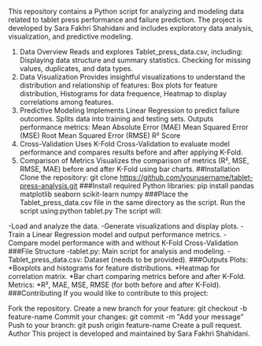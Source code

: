 This repository contains a Python script for analyzing and modeling data related to tablet press performance and failure prediction. The project is developed by Sara Fakhri Shahidani and includes exploratory data analysis, visualization, and predictive modeling.
1. Data Overview
Reads and explores Tablet_press_data.csv, including:
Displaying data structure and summary statistics.
Checking for missing values, duplicates, and data types.
2. Data Visualization
Provides insightful visualizations to understand the distribution and relationship of features:
Box plots for feature distribution,
Histograms for data frequence,
Heatmap to display correlations among features.
3. Predictive Modeling
Implements Linear Regression to predict failure outcomes.
Splits data into training and testing sets.
Outputs performance metrics:
Mean Absolute Error (MAE)
Mean Squared Error (MSE)
Root Mean Squared Error (RMSE)
R² Score
4. Cross-Validation
Uses K-Fold Cross-Validation to evaluate model performance and compares results before and after applying K-Fold.
5. Comparison of Metrics
Visualizes the comparison of metrics (R², MSE, RMSE, MAE) before and after K-Fold using bar charts.
##Installation
Clone the repository:
git clone https://github.com/yourusername/tablet-press-analysis.git
###Install required Python libraries:
pip install pandas matplotlib seaborn scikit-learn numpy
###Place the Tablet_press_data.csv file in the same directory as the script.
Run the script using:python tablet.py
The script will:

-Load and analyze the data.
-Generate visualizations and display plots.
-Train a Linear Regression model and output performance metrics.
-Compare model performance with and without K-Fold Cross-Validation
###File Structure
-tablet.py: Main script for analysis and modeling.
-Tablet_press_data.csv: Dataset (needs to be provided).
###Outputs
Plots:
 *Boxplots and histograms for feature distributions.
 *Heatmap for correlation matrix.
 *Bar chart comparing metrics before and after K-Fold.
Metrics:
 *R², MAE, MSE, RMSE (for both before and after K-Fold).
###Contributing
If you would like to contribute to this project:

Fork the repository.
Create a new branch for your feature:
git checkout -b feature-name
Commit your changes:
git commit -m "Add your message"
Push to your branch:
git push origin feature-name
Create a pull request.
Author
This project is developed and maintained by Sara Fakhri Shahidani.





